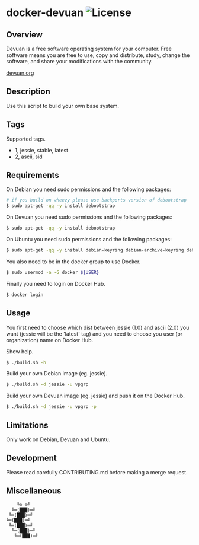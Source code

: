 # docker-devuan ![License][license-img]

## Overview

Devuan is  a free software  operating system  for your computer.  Free software
means you are free to use, copy and distribute, study, change the software, and
share your modifications with the community.

[devuan.org](https://www.devuan.org/)

## Description

Use this script to build your own base system.

## Tags

Supported tags.

- 1, jessie, stable, latest
- 2, ascii, sid

## Requirements

On Debian you need sudo permissions and the following packages:

```bash
# if you build on wheezy please use backports version of debootstrap
$ sudo apt-get -qq -y install debootstrap
```

On Devuan you need sudo permissions and the following packages:

```bash
$ sudo apt-get -qq -y install debootstrap
```

On Ubuntu you need sudo permissions and the following packages:

```bash
$ sudo apt-get -qq -y install debian-keyring debian-archive-keyring debootstrap
```

You also need to be in the docker group to use Docker.

```bash
$ sudo usermod -a -G docker ${USER}
```

Finally you need to login on Docker Hub.

```bash
$ docker login
```

## Usage

You first need  to choose which dist  between jessie (1.0) and  ascii (2.0) you
want (jessie  will be the  'latest' tag)  and you need  to choose you  user (or
organization) name on Docker Hub.

Show help.

```bash
$ ./build.sh -h
```

Build your own Debian image (eg. jessie).

```bash
$ ./build.sh -d jessie -u vpgrp
```

Build your own Devuan image (eg. jessie) and push it on the Docker Hub.

```bash
$ ./build.sh -d jessie -u vpgrp -p
```

## Limitations

Only work on Debian, Devuan and Ubuntu.

## Development

Please read carefully CONTRIBUTING.md before making a merge request.

## Miscellaneous

```
    ╚⊙ ⊙╝
  ╚═(███)═╝
 ╚═(███)═╝
╚═(███)═╝
 ╚═(███)═╝
  ╚═(███)═╝
   ╚═(███)═╝
```

[license-img]: https://img.shields.io/badge/license-Apache-blue.svg
[build-img]: https://travis-ci.org/vpgrp/docker-devuan.svg?branch=master
[build-url]: https://travis-ci.org/vpgrp/docker-devuan
[docker-img]: https://img.shields.io/docker/pulls/vpgrp/devuan.svg
[docker-url]: https://registry.hub.docker.com/u/vpgrp/devuan
